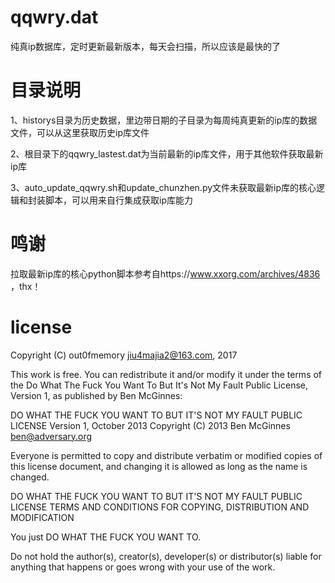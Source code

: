 # qqwry.dat
纯真ip数据库，定时更新最新版本，每天会扫描，所以应该是最快的了   

# 目录说明
 1、historys目录为历史数据，里边带日期的子目录为每周纯真更新的ip库的数据文件，可以从这里获取历史ip库文件
 
 2、根目录下的qqwry_lastest.dat为当前最新的ip库文件，用于其他软件获取最新ip库  
 
 3、auto_update_qqwry.sh和update_chunzhen.py文件未获取最新ip库的核心逻辑和封装脚本，可以用来自行集成获取ip库能力  

# 鸣谢
 拉取最新ip库的核心python脚本参考自https://www.xxorg.com/archives/4836 ，thx！

# license
Copyright (C) out0fmemory jiu4majia2@163.com, 2017

This work is free. You can redistribute it and/or modify it under the terms of the Do What The Fuck You Want To But It's Not My Fault Public License, Version 1, as published by Ben McGinnes:

DO WHAT THE FUCK YOU WANT TO BUT IT'S NOT MY FAULT PUBLIC LICENSE
                Version 1, October 2013
Copyright (C) 2013 Ben McGinnes ben@adversary.org

Everyone is permitted to copy and distribute verbatim or modified copies of this license document, and changing it is allowed as long as the name is changed.

DO WHAT THE FUCK YOU WANT TO BUT IT'S NOT MY FAULT PUBLIC LICENSE TERMS AND CONDITIONS FOR COPYING, DISTRIBUTION AND MODIFICATION

You just DO WHAT THE FUCK YOU WANT TO.

Do not hold the author(s), creator(s), developer(s) or distributor(s) liable for anything that happens or goes wrong with your use of the work.
